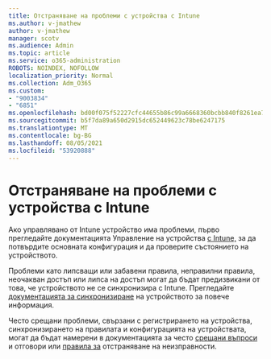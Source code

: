 ```yaml
---
title: Отстраняване на проблеми с устройства с Intune
ms.author: v-jmathew
author: v-jmathew
manager: scotv
ms.audience: Admin
ms.topic: article
ms.service: o365-administration
ROBOTS: NOINDEX, NOFOLLOW
localization_priority: Normal
ms.collection: Adm_O365
ms.custom:
- "9003834"
- "6851"
ms.openlocfilehash: bd00f075f52227cfc44655b86c99a6668360bcbb840f8261ea777a78c21a2494
ms.sourcegitcommit: b5f7da89a650d2915dc652449623c78be6247175
ms.translationtype: MT
ms.contentlocale: bg-BG
ms.lasthandoff: 08/05/2021
ms.locfileid: "53920888"
---
```

# <a name="troubleshooting-problems-with-intune-devices"></a>Отстраняване на проблеми с устройства с Intune

Ако управлявано от Intune устройство има проблеми, първо прегледайте документацията Управление на устройства [с Intune,](https://docs.microsoft.com/mem/intune/protect/endpoint-security-manage-devices) за да потвърдите основната конфигурация и да проверите състоянието на устройството.

Проблеми като липсващи или забавени правила, неправилни правила, неочакван достъп или липса на достъп могат да бъдат предизвикани от това, че устройството не се синхронизира с Intune. Прегледайте [документацията за синхронизиране](https://docs.microsoft.com/mem/intune/remote-actions/device-sync) на устройството за повече информация.

Често срещани проблеми, свързани с регистрирането на устройства, синхронизирането на правилата и конфигурацията на устройствата, могат да бъдат намерени в документацията за често [срещани въпроси](https://docs.microsoft.com/mem/intune/configuration/device-profile-troubleshoot) и отговори или [правила за](https://docs.microsoft.com/mem/intune/configuration/troubleshoot-policies-in-microsoft-intune) отстраняване на неизправности.
